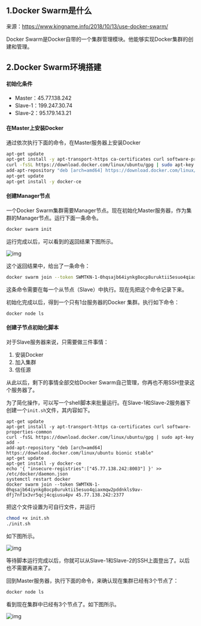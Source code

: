 ## 1.Docker Swarm是什么

来源：https://www.kingname.info/2018/10/13/use-docker-swarm/

Docker Swarm是Docker自带的一个集群管理模块。他能够实现Docker集群的创建和管理。



## 2.Docker Swarm环境搭建

#### 初始化条件

- Master：45.77.138.242
- Slave-1：199.247.30.74
- Slave-2：95.179.143.21

#### 在Master上安装Docker

通过依次执行下面的命令，在Master服务器上安装Docker

```bash
apt-get update
apt-get install -y apt-transport-https ca-certificates curl software-properties-common
curl -fsSL https://download.docker.com/linux/ubuntu/gpg | sudo apt-key add -
add-apt-repository "deb [arch=amd64] https://download.docker.com/linux/ubuntu bionic stable"
apt-get update
apt-get install -y docker-ce
```

#### 创建Manager节点

一个Docker Swarm集群需要Manager节点。现在初始化Master服务器，作为集群的Manager节点。运行下面一条命令。

```bash
docker swarm init
```

运行完成以后，可以看到的返回结果下图所示。

![img](https://kingname-1257411235.cos.ap-chengdu.myqcloud.com/docker_swarm_2.png)

这个返回结果中，给出了一条命令：

```bash
docker swarm join --token SWMTKN-1-0hqsajb64iynkg8ocp8uruktii5esuo4qiaxmqw2pddnkls9av-dfj7nf1x3vr5qcj4cqiusu4pv 45.77.138.242:2377
```

这条命令需要在每一个从节点（Slave）中执行。现在先把这个命令记录下来。

初始化完成以后，得到一个只有1台服务器的Docker 集群。执行如下命令：

```
docker node ls
```

#### 创建子节点初始化脚本

对于Slave服务器来说，只需要做三件事情：

1. 安装Docker
2. 加入集群
3. 信任源

从此以后，剩下的事情全部交给Docker Swarm自己管理，你再也不用SSH登录这个服务器了。

为了简化操作，可以写一个shell脚本来批量运行。在Slave-1和Slave-2服务器下创建一个`init.sh`文件，其内容如下。

```
apt-get update
apt-get install -y apt-transport-https ca-certificates curl software-properties-common
curl -fsSL https://download.docker.com/linux/ubuntu/gpg | sudo apt-key add -
add-apt-repository "deb [arch=amd64] https://download.docker.com/linux/ubuntu bionic stable"
apt-get update
apt-get install -y docker-ce
echo '{ "insecure-registries":["45.77.138.242:8003"] }' >> /etc/docker/daemon.json
systemctl restart docker 
docker swarm join --token SWMTKN-1-0hqsajb64iynkg8ocp8uruktii5esuo4qiaxmqw2pddnkls9av-dfj7nf1x3vr5qcj4cqiusu4pv 45.77.138.242:2377
```

把这个文件设置为可自行文件，并运行

```bash
chmod +x init.sh
./init.sh
```

如下图所示。

![img](https://kingname-1257411235.cos.ap-chengdu.myqcloud.com/docker_swarm_7.png)

等待脚本运行完成以后，你就可以从Slave-1和Slave-2的SSH上面登出了。以后也不需要再进来了。

回到Master服务器，执行下面的命令，来确认现在集群已经有3个节点了：

```bash
docker node ls
```

看到现在集群中已经有3个节点了。如下图所示。

![img](https://kingname-1257411235.cos.ap-chengdu.myqcloud.com/docker_swarm_9.png)